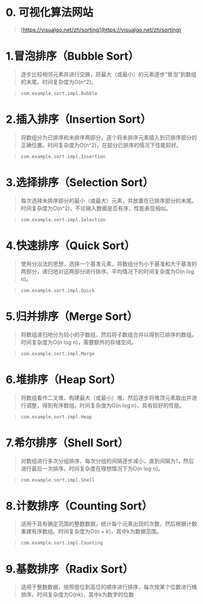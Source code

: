 # 0. 可视化算法网站

> [https://visualgo.net/zh/sorting](https://visualgo.net/zh/sorting)

# 1.冒泡排序（Bubble Sort）

> 逐步比较相邻元素并进行交换，将最大（或最小）的元素逐步“冒泡”到数组的末尾。时间复杂度为O(n^2)。

> ```
> com.example.sort.impl.Bubble
> ```

# 2.插入排序（Insertion Sort）

> 将数组分为已排序和未排序两部分，逐个将未排序元素插入到已排序部分的正确位置。时间复杂度为O(n^2)，在部分已排序的情况下性能较好。

> ```
> com.example.sort.impl.Insertion
> ```

# 3.选择排序（Selection Sort）

> 每次选择未排序部分的最小（或最大）元素，并放置在已排序部分的末尾。时间复杂度为O(n^2)，不论输入数据是否有序，性能表现相似。

> ```
> com.example.sort.impl.Selection
> ```

# 4.快速排序（Quick Sort）

> 使用分治法的思想，选择一个基准元素，将数组分为小于基准和大于基准的两部分，递归地对这两部分进行排序。平均情况下的时间复杂度为O(n log n)。

> ```
> com.example.sort.impl.Quick
> ```

# 5.归并排序（Merge Sort）

> 将数组递归地分为较小的子数组，然后将子数组合并以得到已排序的数组。时间复杂度为O(n log n)，需要额外的存储空间。

> ```
> com.example.sort.impl.Merge
> ```

# 6.堆排序（Heap Sort）

> 将数组看作二叉堆，构建最大（或最小）堆，然后逐步将堆顶元素取出并进行调整，得到有序数组。时间复杂度为O(n log n)，具有较好的性能。

> ```
> com.example.sort.impl.Heap
> ```


# 7.希尔排序（Shell Sort）

> 对数组进行多次分组排序，每次分组的间隔逐步减小，直到间隔为1，然后进行最后一次排序。时间复杂度在理想情况下为O(n log n)。

> ```
> com.example.sort.impl.Shell
> ```

# 8.计数排序（Counting Sort）

> 适用于具有确定范围的整数数据，统计每个元素出现的次数，然后根据计数重建有序数组。时间复杂度为O(n + k)，其中k为数据范围。

> ```
> com.example.sort.impl.Counting
> ```

# 9.基数排序（Radix Sort）

> 适用于整数数据，按照低位到高位的顺序进行排序，每次按某个位数进行桶排序。时间复杂度为O(nk)，其中k为数字的位数